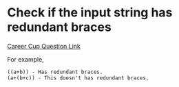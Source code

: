 Check if the input string has redundant braces
===

[Career Cup Question Link](http://www.careercup.com/question?id=5769760746766336)

For example,
```
((a+b)) - Has redundant braces.
(a+(b+c)) - This doesn't has redundant braces.
```
